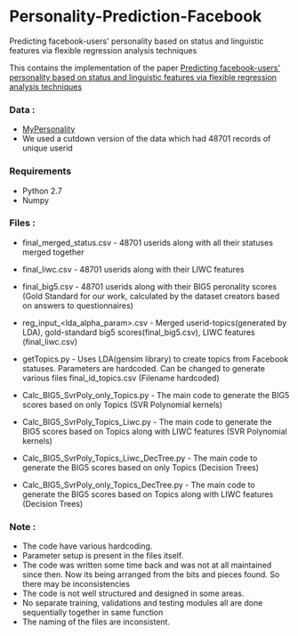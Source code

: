 # Personality-Prediction-Facebook
Predicting facebook-users' personality based on status and linguistic features via flexible regression analysis techniques

This contains the implementation of the paper [Predicting facebook-users' personality based on status and linguistic features via flexible regression analysis techniques](https://dl.acm.org/citation.cfm?id=3167166)

### Data :
* [MyPersonality](https://sites.google.com/michalkosinski.com/mypersonality)
* We used a cutdown version of the data which had 48701 records of unique userid

### Requirements
* Python 2.7
* Numpy


### Files :
* final_merged_status.csv - 48701 userids along with all their statuses merged together
* final_liwc.csv - 48701 userids along with their LIWC features
* final_big5.csv - 48701 userids along with their BIG5 peronality scores (Gold Standard for our work, calculated by the dataset creators based on answers to questionnaires)

* reg_input_<lda_alpha_param>.csv - Merged userid-topics(generated by LDA), gold-standard big5 scores(final_big5.csv), LIWC features (final_liwc.csv)

* getTopics.py - Uses LDA(gensim library) to create topics from Facebook statuses. Parameters are hardcoded. Can be changed to generate various files final_id_topics.csv (Filename hardcoded)
* Calc_BIG5_SvrPoly_only_Topics.py - The main code to generate the BIG5 scores based on only Topics (SVR Polynomial kernels)
* Calc_BIG5_SvrPoly_Topics_Liwc.py - The main code to generate the BIG5 scores based on Topics along with LIWC features (SVR Polynomial kernels)
* Calc_BIG5_SvrPoly_Topics_Liwc_DecTree.py - The main code to generate the BIG5 scores based on only Topics (Decision Trees)
* Calc_BIG5_SvrPoly_only_Topics_DecTree.py - The main code to generate the BIG5 scores based on Topics along with LIWC features (Decision Trees)

### Note :
* The code have various hardcoding.
* Parameter setup is present in the files itself.
* The code was written some time  back and was not at all maintained since then. Now its being arranged from the bits and pieces found. So there may be inconsistencies
* The code is not well structured and designed in some areas.
* No separate training, validations and testing modules all are done sequentially together in same function
* The naming of the files are inconsistent.
